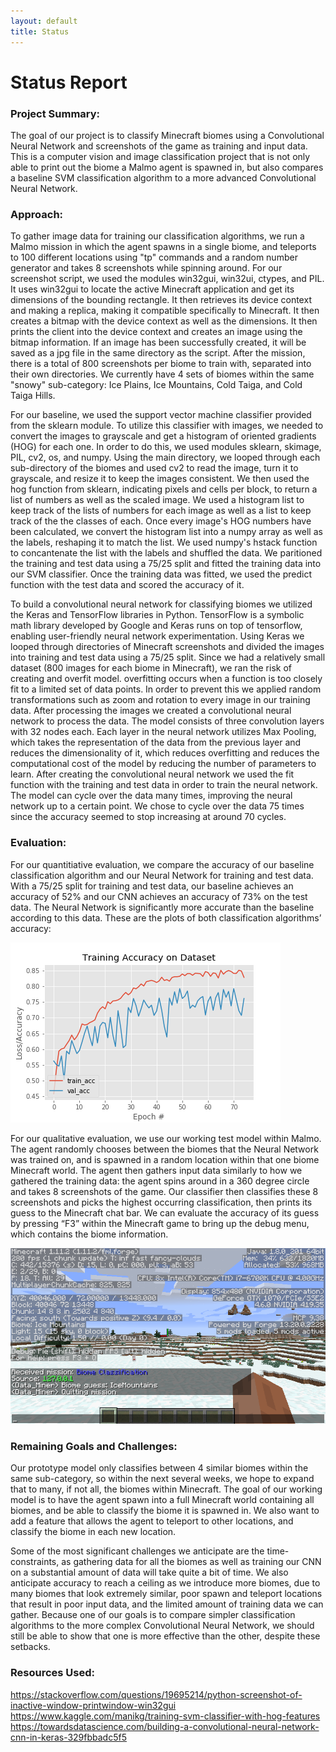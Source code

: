 ```yaml
---
layout: default
title: Status
---
```


Status Report
===

### Project Summary:
The goal of our project is to classify Minecraft biomes using a Convolutional Neural Network and screenshots of the game as training and input data. This is a computer vision and image classification project that is not only able to print out the biome a Malmo agent is spawned in, but also compares a baseline SVM classification algorithm to a more advanced Convolutional Neural Network.

### Approach:
To gather image data for training our classification algorithms, we run a Malmo mission in which the agent spawns in a single biome, and teleports to 100 different locations using "tp" commands and a random number generator and takes 8 screenshots while spinning around. For our screenshot script, we used the modules win32gui, win32ui, ctypes, and PIL. It uses win32gui to locate the active Minecraft application and get its dimensions of the bounding rectangle. It then retrieves its device context and making a replica, making it compatible specifically to Minecraft. It then creates a bitmap with the device context as well as the dimensions. It then prints the client into the device context and creates an image using the bitmap information. If an image has been successfully created, it will be saved as a jpg file in the same directory as the script. After the mission, there is a total of 800 screenshots per biome to train with, separated into their own directories. We currently have 4 sets of biomes within the same "snowy" sub-category: Ice Plains, Ice Mountains, Cold Taiga, and Cold Taiga Hills.

For our baseline, we used the support vector machine classifier provided from the sklearn module. To utilize this classifier with images, we needed to convert the images to grayscale and get a histogram of oriented gradients (HOG) for each one. In order to do this, we used modules sklearn, skimage, PIL, cv2, os, and numpy. Using the main directory, we looped through each sub-directory of the biomes and used cv2 to read the image, turn it to grayscale, and resize it to keep the images consistent. We then used the hog function from sklearn, indicating pixels and cells per block, to return a list of numbers as well as the scaled image. We used a histogram list to keep track of the lists of numbers for each image as well as a list to keep track of the the classes of each. Once every image's HOG numbers have been calculated, we convert the histogram list into a numpy array as well as the labels, reshaping it to match the list. We used numpy's hstack function to concantenate the list with the labels and shuffled the data. We paritioned the training and test data using a 75/25 split and fitted the training data into our SVM classifier. Once the training data was fitted, we used the predict function with the test data and scored the accuracy of it.

To build a convolutional neural network for classifying biomes we utilized the Keras and TensorFlow libraries in Python. TensorFlow is a symbolic math library developed by Google and Keras runs on top of tensorflow, enabling user-friendly neural network experimentation. Using Keras we looped through directories of Minecraft screenshots and divided the images into training and test data using a 75/25 split. Since we had a relatively small dataset (800 images for each biome in Minecraft), we ran the risk of creating and overfit model. overfitting occurs when a function is too closely fit to a limited set of data points. In order to prevent this we applied random transformations such as zoom and rotation to every image in our training data. After processing the images we created a convolutional neural network to process the data. The model consists of three convolution layers with 32 nodes each. Each layer in the neural network utilizes Max Pooling, which takes the representation of the data from the previous layer and reduces the dimensionality of it, which reduces overfitting and reduces the computational cost of the model by reducing the number of parameters to learn. After creating the convolutional neural network we used the fit function with the training and test data in order to train the neural network. The model can cycle over the data many times, improving the neural network up to a certain point. We chose to cycle over the data 75 times since the accuracy seemed to stop increasing at around 70 cycles.

### Evaluation:
For our quantitiative evaluation, we compare the accuracy of our baseline classification algorithm and our Neural Network for training and test data. With a 75/25 split for training and test data, our baseline achieves an accuracy of 52% and our CNN achieves an accuracy of 73% on the test data. The Neural Network is significantly more accurate than the baseline according to this data. These are the plots of both classification algorithms’ accuracy:

![](images/plot2.png "CNN training and validation accuracy ")

For our qualitative evaluation, we use our working test model within Malmo. The agent randomly chooses between the biomes that the Neural Network was trained on, and is spawned in a random location within that one biome Minecraft world. The agent then gathers input data similarly to how we gathered the training data: the agent spins around in a 360 degree circle and takes 8 screenshots of the game. Our classifier then classifies these 8 screenshots and picks the highest occurring classification, then prints its guess to the Minecraft chat bar. We can evaluate the accuracy of its guess by pressing “F3” within the Minecraft game to bring up the debug menu, which contains the biome information.

![](images/WorkingModel.png "Working Test Model Screenshot")

### Remaining Goals and Challenges:
Our prototype model only classifies between 4 similar biomes within the same sub-category, so within the next several weeks, we hope to expand that to many, if not all, the biomes within Minecraft. The goal of our working model is to have the agent spawn into a full Minecraft world containing all biomes, and be able to classify the biome it is spawned in. We also want to add a feature that allows the agent to teleport to other locations, and classify the biome in each new location. 

Some of the most significant challenges we anticipate are the time-constraints, as gathering data for all the biomes as well as training our CNN on a substantial amount of data will take quite a bit of time. We also anticipate accuracy to reach a ceiling as we introduce more biomes, due to many biomes that look extremely similar, poor spawn and teleport locations that result in poor input data, and the limited amount of training data we can gather. Because one of our goals is to compare simpler classification algorithms to the more complex Convolutional Neural Network, we should still be able to show that one is more effective than the other, despite these setbacks. 

### Resources Used:
https://stackoverflow.com/questions/19695214/python-screenshot-of-inactive-window-printwindow-win32gui
https://www.kaggle.com/manikg/training-svm-classifier-with-hog-features
https://towardsdatascience.com/building-a-convolutional-neural-network-cnn-in-keras-329fbbadc5f5
